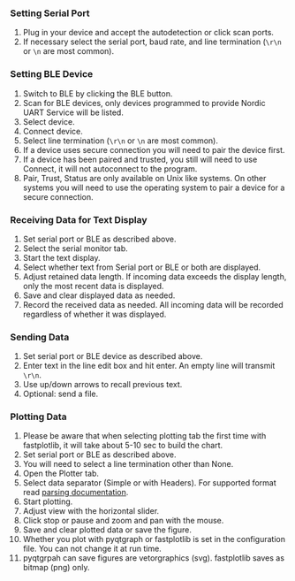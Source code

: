 ### Setting Serial Port

1. Plug in your device and accept the autodetection or click scan ports.
2. If necessary select the serial port, baud rate, and line termination (`\r\n` or `\n` are most common).

### Setting BLE Device

1. Switch to BLE by clicking the BLE button.
2. Scan for BLE devices, only devices programmed to provide Nordic UART Service will be listed.
3. Select device.
4. Connect device.
5. Select line termination (`\r\n` or `\n` are most common).
6. If a device uses secure connection you will need to pair the device first.
7. If a device has been paired and trusted, you still will need to use Connect, it will not autoconnect to the program.
8. Pair, Trust, Status are only available on Unix like systems. On other systems you will need to use the operating system to pair a device for a secure connection.

### Receiving Data for Text Display

1. Set serial port or BLE as described above.
2. Select the serial monitor tab.
3. Start the text display. 
4. Select whether text from Serial port or BLE or both are displayed.
5. Adjust retained data length. If incoming data exceeds the display length, only the most recent data is displayed.
6. Save and clear displayed data as needed.
7. Record the received data as needed. All incoming data will be recorded regardless of whether it was displayed.

### Sending Data

1. Set serial port or BLE device as described above.
2. Enter text in the line edit box and hit enter. An empty line will transmit `\r\n`.
3. Use up/down arrows to recall previous text.
4. Optional: send a file.


### Plotting Data

1. Please be aware that when selecting plotting tab the first time with fastplotlib, it will take about 5-10 sec to build the chart.
2. Set serial port or BLE as described above.
3. You will need to select a line termination other than None.
4. Open the Plotter tab.
5. Select data separator (Simple or with Headers). For supported format read [parsing documentation](../docs/Dataparsing.md).
6. Start plotting.
7. Adjust view with the horizontal slider.
8. Click stop or pause and zoom and pan with the mouse.
9. Save and clear plotted data or save the figure.
10. Whether you plot with pyqtgraph or fastplotlib is set in the configuration file. You can not change it at run time.
11. pyqtgrpah can save figures are vetorgraphics (svg). fastplotlib saves as bitmap (png) only.
